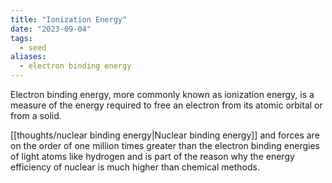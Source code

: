 ```yaml
---
title: "Ionization Energy"
date: "2023-09-04"
tags:
  - seed
aliases:
  - electron binding energy
---
```


Electron binding energy, more commonly known as ionization energy, is a measure of the energy required to free an electron from its atomic orbital or from a solid.

[[thoughts/nuclear binding energy|Nuclear binding energy]] and forces are on the order of one million times greater than the electron binding energies of light atoms like hydrogen and is part of the reason why the energy efficiency of nuclear is much higher than chemical methods.
